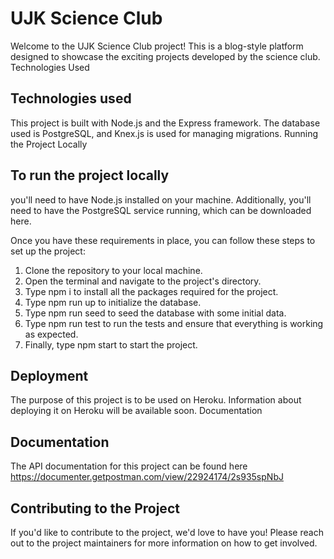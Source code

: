# UJK Science Club

Welcome to the UJK Science Club project! This is a blog-style platform designed to showcase the exciting projects developed by the science club.
Technologies Used

## Technologies used

This project is built with Node.js and the Express framework. The database used is PostgreSQL, and Knex.js is used for managing migrations.
Running the Project Locally

## To run the project locally 

you'll need to have Node.js installed on your machine. Additionally, you'll need to have the PostgreSQL service running, which can be downloaded here.

Once you have these requirements in place, you can follow these steps to set up the project:

1. Clone the repository to your local machine.
2. Open the terminal and navigate to the project's directory.
3. Type npm i to install all the packages required for the project.
4. Type npm run up to initialize the database.
5. Type npm run seed to seed the database with some initial data.
6. Type npm run test to run the tests and ensure that everything is working as expected.
7. Finally, type npm start to start the project.

## Deployment

The purpose of this project is to be used on Heroku. Information about deploying it on Heroku will be available soon.
Documentation 

## Documentation

The API documentation for this project can be found here https://documenter.getpostman.com/view/22924174/2s935spNbJ

## Contributing to the Project

If you'd like to contribute to the project, we'd love to have you! Please reach out to the project maintainers for more information on how to get involved.

